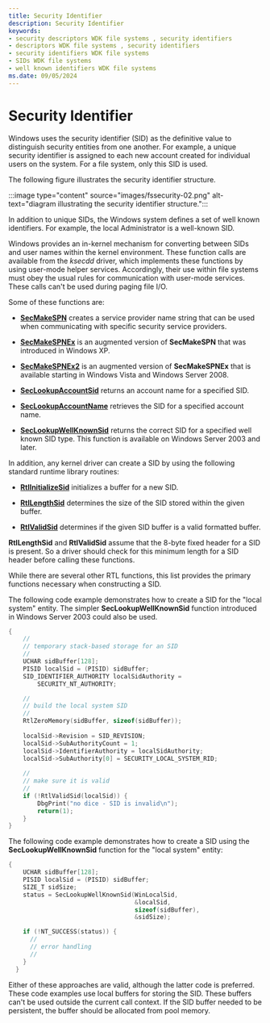```yaml
---
title: Security Identifier
description: Security Identifier
keywords:
- security descriptors WDK file systems , security identifiers
- descriptors WDK file systems , security identifiers
- security identifiers WDK file systems
- SIDs WDK file systems
- well known identifiers WDK file systems
ms.date: 09/05/2024
---
```


# Security Identifier

Windows uses the security identifier (SID) as the definitive value to distinguish security entities from one another. For example, a unique security identifier is assigned to each new account created for individual users on the system. For a file system, only this SID is used.

The following figure illustrates the security identifier structure.

:::image type="content" source="images/fssecurity-02.png" alt-text="diagram illustrating the security identifier structure.":::

In addition to unique SIDs, the Windows system defines a set of well known identifiers. For example, the local Administrator is a well-known SID.

Windows provides an in-kernel mechanism for converting between SIDs and user names within the kernel environment. These function calls are available from the *ksecdd* driver, which implements these functions by using user-mode helper services. Accordingly, their use within file systems must obey the usual rules for communication with user-mode services. These calls can't be used during paging file I/O.

Some of these functions are:

- [**SecMakeSPN**](/previous-versions/ff556584(v=vs.85)) creates a service provider name string that can be used when communicating with specific security service providers.

- [**SecMakeSPNEx**](/previous-versions/ff556585(v=vs.85)) is an augmented version of **SecMakeSPN** that was introduced in Windows XP.

- [**SecMakeSPNEx2**](/previous-versions/ff556592(v=vs.85)) is an augmented version of **SecMakeSPNEx** that is available starting in Windows Vista and Windows Server 2008.

- [**SecLookupAccountSid**](/previous-versions/ff556579(v=vs.85)) returns an account name for a specified SID.

- [**SecLookupAccountName**](/previous-versions/ff554795(v=vs.85)) retrieves the SID for a specified account name.

- [**SecLookupWellKnownSid**](/previous-versions/ff556582(v=vs.85)) returns the correct SID for a specified well known SID type. This function is available on Windows Server 2003 and later.

In addition, any kernel driver can create a SID by using the following standard runtime library routines:

- [**RtlInitializeSid**](/windows-hardware/drivers/ddi/ntifs/nf-ntifs-rtlinitializesid) initializes a buffer for a new SID.

- [**RtlLengthSid**](/windows-hardware/drivers/ddi/ntifs/nf-ntifs-rtllengthsid) determines the size of the SID stored within the given buffer.

- [**RtlValidSid**](/windows-hardware/drivers/ddi/ntifs/nf-ntifs-rtlvalidsid) determines if the given SID buffer is a valid formatted buffer.

**RtlLengthSid** and **RtlValidSid** assume that the 8-byte fixed header for a SID is present. So a driver should check for this minimum length for a SID header before calling these functions.

While there are several other RTL functions, this list provides the primary functions necessary when constructing a SID.

The following code example demonstrates how to create a SID for the "local system" entity. The simpler **SecLookupWellKnownSid** function introduced in Windows Server 2003 could also be used.

```cpp
{
    //
    // temporary stack-based storage for an SID
    //
    UCHAR sidBuffer[128];
    PISID localSid = (PISID) sidBuffer;
    SID_IDENTIFIER_AUTHORITY localSidAuthority = 
        SECURITY_NT_AUTHORITY;

    //
    // build the local system SID
    //
    RtlZeroMemory(sidBuffer, sizeof(sidBuffer));
 
    localSid->Revision = SID_REVISION;
    localSid->SubAuthorityCount = 1;
    localSid->IdentifierAuthority = localSidAuthority;
    localSid->SubAuthority[0] = SECURITY_LOCAL_SYSTEM_RID;
 
    //
    // make sure it is valid
    //
    if (!RtlValidSid(localSid)) {
        DbgPrint("no dice - SID is invalid\n");
        return(1);
    }
}
```

The following code example demonstrates how to create a SID using the **SecLookupWellKnownSid** function for the "local system" entity:

```cpp
{
    UCHAR sidBuffer[128];
    PISID localSid = (PISID) sidBuffer;
    SIZE_T sidSize;
    status = SecLookupWellKnownSid(WinLocalSid,
                                   &localSid,
                                   sizeof(sidBuffer),
                                   &sidSize);

    if (!NT_SUCCESS(status)) {
      //
      // error handling
      //
    }
  }
```

Either of these approaches are valid, although the latter code is preferred. These code examples use local buffers for storing the SID. These buffers can't be used outside the current call context. If the SID buffer needed to be persistent, the buffer should be allocated from pool memory.
